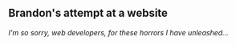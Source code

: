 ## Brandon's attempt at a website

*I'm so sorry, web developers, for these horrors I have unleashed...*